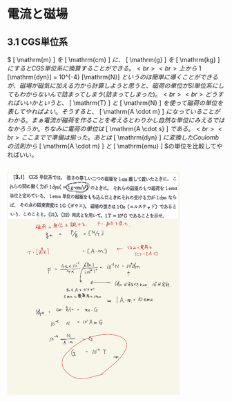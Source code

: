 <script type="text/javascript" async src="https://cdnjs.cloudflare.com/ajax/libs/mathjax/2.7.7/MathJax.js?config=TeX-MML-AM_CHTML">

</script>

<script type="text/x-mathjax-config">
 MathJax.Hub.Config({
 tex2jax: {
 inlineMath: [['$', '$'] ],
 displayMath: [ ['$$','$$'], ["\\[","\\]"] ]
 }
 });
</script>

# 電流と磁場
## 3.1 CGS単位系

$ [ \mathrm{m} ] $を$ [ \mathrm{cm} ] $に、$ [ \mathrm{g} ] $を$ [ \mathrm{kg} ]$にするとCGS単位系に換算することができる。
<br>
<br>
上から$ 1 [\mathrm{dyn}] = 10^{-4} [\mathrm{N}] $というのは簡単に導くことができるが、磁場が磁気に加える力から計算しようと思うと、磁荷の単位がSI単位系にしてもわからないんで詰まってしまう(詰まってしまった)。
<br>
<br>
どうすればいいかというと、$ [ \mathrm{T} ] $と$ [ \mathrm{N} ] $を使って磁荷の単位を表してやればよい。そうすると、$ [ \mathrm{A \cdot m} ] $になっていることがわかる。まぁ電流が磁荷を作ることを考えるとわりかし自然な単位にみえるではなかろうか。ちなみに電荷の単位は$ [ \mathrm{A \cdot s} ] $である。
<br>
<br>
ここまでで準備は揃った。あとは$ [ \mathrm{dyn} ] $に変換したCoulombの法則から$ [ \mathrm{A \cdot m} ] $と$ [ \mathrm{emu} ] $の単位を比較してやればいい。
<br>
<br>

<img width="400" alt="electromagnetism-103" src="./images/ecmf-1/Electromagnetism-103.jpg">